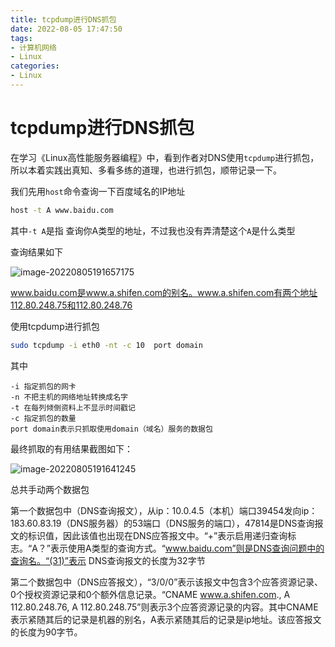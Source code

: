 ```yaml
---
title: tcpdump进行DNS抓包
date: 2022-08-05 17:47:50
tags:
- 计算机网络
- Linux
categories:
- Linux
---
```


# tcpdump进行DNS抓包

在学习《Linux高性能服务器编程》中，看到作者对DNS使用`tcpdump`进行抓包，所以本着实践出真知、多看多练的道理，也进行抓包，顺带记录一下。

我们先用`host`命令查询一下百度域名的IP地址

```sh
host -t A www.baidu.com
```

其中`-t A`是指 查询你A类型的地址，不过我也没有弄清楚这个`A`是什么类型

查询结果如下

![image-20220805191657175](https://cdn.jsdelivr.net/gh/zhou-ning/blog-image-bed@main/Linux/image-20220805191657175.png)

www.baidu.com是www.a.shifen.com的别名。www.a.shifen.com有两个地址112.80.248.75和112.80.248.76

<!--more-->

使用tcpdump进行抓包

```sh
sudo tcpdump -i eth0 -nt -c 10  port domain
```

其中

```
-i 指定抓包的网卡
-n 不把主机的网络地址转换成名字
-t 在每列倾倒资料上不显示时间戳记
-c 指定抓包的数量
port domain表示只抓取使用domain（域名）服务的数据包
```

最终抓取的有用结果截图如下：

![image-20220805191641245](https://cdn.jsdelivr.net/gh/zhou-ning/blog-image-bed@main/Linux/image-20220805191641245.png)

总共手动两个数据包

第一个数据包中（DNS查询报文），从ip：10.0.4.5（本机）端口39454发向ip：183.60.83.19（DNS服务器）的53端口（DNS服务的端口），47814是DNS查询报文的标识值，因此该值也出现在DNS应答报文中。“+”表示启用递归查询标志。“A？”表示使用A类型的查询方式。“www.baidu.com”则是DNS查询问题中的查询名。“(31)”表示 DNS查询报文的长度为32字节

第二个数据包中（DNS应答报文），“3/0/0”表示该报文中包含3个应答资源记录、0个授权资源记录和0个额外信息记录。“CNAME www.a.shifen.com., A 112.80.248.76, A 112.80.248.75”则表示3个应答资源记录的内容。其中CNAME表示紧随其后的记录是机器的别名，A表示紧随其后的记录是ip地址。该应答报文的长度为90字节。